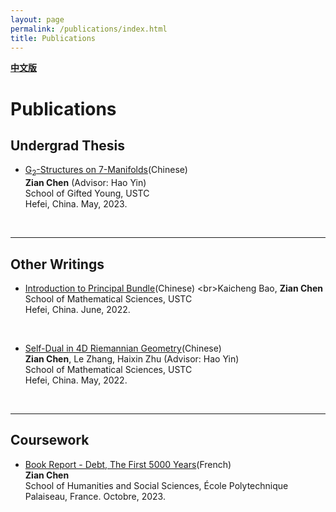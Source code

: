 ```yaml
---
layout: page
permalink: /publications/index.html
title: Publications
---
```


**[中文版](https://zian-chen.github.io/publications_zh/)**

# Publications

## Undergrad Thesis

- [G<sub>2</sub>-Structures on 7-Manifolds](https://zian-chen.github.io/papers/Thesis_without_acknowledgements.pdf)(Chinese)
<br>**Zian Chen** (Advisor: Hao Yin)
<br>School of Gifted Young, USTC
<br>Hefei, China. May, 2023.
<br>

---

## Other Writings

- [Introduction to Principal Bundle](http://staff.ustc.edu.cn/~mathsu01/pu/pdf/Warming_65(2022.06).pdf)(Chinese)
<br>Kaicheng Bao, **Zian Chen**
<br>School of Mathematical Sciences, USTC
<br>Hefei, China. June, 2022.
<br>

- [Self-Dual in 4D Riemannian Geometry](https://zian-chen.github.io/papers/Self-Duality.pdf)(Chinese)
<br>**Zian Chen**, Le Zhang, Haixin Zhu (Advisor: Hao Yin)
<br>School of Mathematical Sciences, USTC
<br>Hefei, China. May, 2022.
<br>

---

## Coursework

- [Book Report - Debt, The First 5000 Years](https://zian-chen.github.io/file/La_fiche_de_lecture.pdf)(French)
<br>**Zian Chen**
<br>School of Humanities and Social Sciences, École Polytechnique
<br>Palaiseau, France. Octobre, 2023.
<br>


